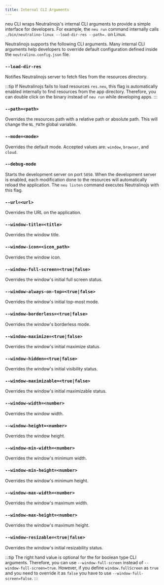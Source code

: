 ```yaml
---
title: Internal CLI Arguments
---
```


neu CLI wraps Neutralinojs's internal CLI arguments to provide a simple interface for developers. For example,
the `neu run` command internally calls `./bin/neutralino-linux --load-dir-res --path=.` on Linux.

Neutralinojs supports the following CLI arguments. Many internal CLI arguments help developers to override
default configuration defined inside the `neutralino.config.json` file.

### `--load-dir-res`

Notifies Neutralinojs server to fetch files from the resources directory. 

:::tip
If Neutralinojs fails to load resources `res.neu`,
this flag is automatically enabled internally to find resources from the app directory.
Therefore, you can double click on the binary instead of `neu run` while developing apps.
:::

### `--path=<path>`

Overrides the resources path with a relative path or absolute path. This will change the `NL_PATH` global variable.

### `--mode=<mode>`

Overrides the default mode. Accepted values are: `window`, `browser`, and `cloud`.

### `--debug-mode`

Starts the development server on port `5050`. When the development server is enabled, each modification done to the resources
will automatically reload the application. The `neu listen` command executes Neutralinojs with this flag.

### `--url=<url>`

Overrides the URL on the application.

### `--window-title=<title>`

Overrides the window title.

### `--window-icon=<icon_path>`

Overrides the window icon.

### `--window-full-screen=<true|false>`

Overrides the window's initial full screen status.

### `--window-always-on-top=<true|false>`

Overrides the window's initial top-most mode.

### `--window-borderless=<true|false>`

Overrides the window's borderless mode.

### `--window-maximize=<true|false>`

Overrides the window's initial maximize status.

### `--window-hidden=<true|false>`

Overrides the window's initial visibility status.

### `--window-maximizable=<true|false>`

Overrides the window's initial maximizable status.

### `--window-width=<number>`

Overrides the window width.

### `--window-height=<number>`

Overrides the window height.

### `--window-min-width=<number>`

Overrides the window's minimum width.

### `--window-min-height=<number>`

Overrides the window's minimum height. 

### `--window-max-width=<number>`

Overrides the window's maximum width.

### `--window-max-height=<number>`

Overrides the window's maximum height. 

### `--window-resizable=<true|false>`

Overrides the window's initial resizability status. 

:::tip
The right hand value is optional for the for boolean type CLI arguments. Therefore, you can use `--window-full-screen` 
instead of `--window-full-screen=true`. However, if you define `window.fullScreen` as `true` and you need to override it as 
`false` you have to use `--window-full-screen=false`.
:::
